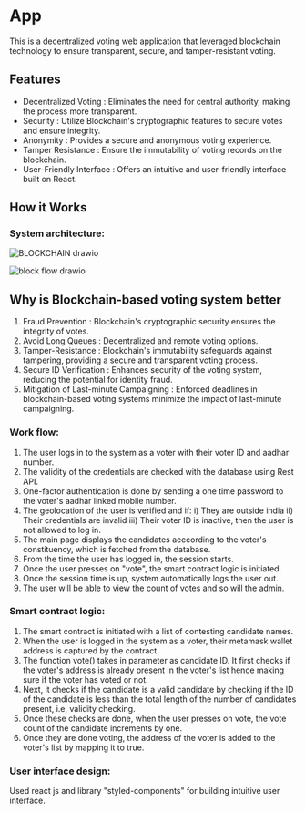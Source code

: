 # App

This is a decentralized voting web application that leveraged blockchain technology to ensure transparent, secure, and tamper-resistant voting. 

## Features
- Decentralized Voting : Eliminates the need for central authority, making the process more transparent.
- Security : Utilize Blockchain's cryptographic features to secure votes and ensure integrity.
- Anonymity : Provides a secure and anonymous voting experience.
- Tamper Resistance : Ensure the immutability of voting records on the blockchain.
- User-Friendly Interface : Offers an intuitive and user-friendly interface built on React.

## How it Works
### System architecture:

![BLOCKCHAIN drawio](https://github.com/smruthi49/HackHers/assets/98334746/6d0cb6ca-7e44-4189-81ae-67bc0635212f)

![block flow drawio](https://github.com/smruthi49/HackHers/assets/98334746/fb4d95c9-2ad7-41fd-a8c1-48fe17488303)

## Why is Blockchain-based voting system better
1. Fraud Prevention : Blockchain's cryptographic security ensures the integrity of votes.
2. Avoid Long Queues : Decentralized and remote voting options.
3. Tamper-Resistance : Blockchain's immutability safeguards against tampering, providing a secure and transparent voting process.
4. Secure ID Verification : Enhances security of the voting system, reducing the potential for identity fraud.
5. Mitigation of Last-minute Campaigning : Enforced deadlines in blockchain-based voting systems minimize the impact of last-minute campaigning. 

### Work flow:

1. The user logs in to the system as a voter with their voter ID and aadhar number.
2. The validity of the credentials are checked with the database using Rest API.
3. One-factor authentication is done by sending a one time password to the voter's aadhar linked mobile number.
4. The geolocation of the user is verified and if:
   i) They are outside india
   ii) Their credentials are invalid
   iii) Their voter ID is inactive,
   then the user is not allowed to log in.
5. The main page displays the candidates acccording to the voter's constituency, which is fetched from the database.
6. From the time the user has logged in, the session starts. 
7. Once the user presses on "vote", the smart contract logic is initiated.
8. Once the session time is up, system automatically logs the user out. 
9. The user will be able to view the count of votes and so will the admin.

### Smart contract logic:

1. The smart contract is initiated with a list of contesting candidate names.
2. When the user is logged in the system as a voter, their metamask wallet address is captured by the contract.
3. The function vote() takes in parameter as candidate ID. It first checks if the voter's address is already present in the voter's list hence making sure if the voter has voted or not.
4. Next, it checks if the candidate is a valid candidate by checking if the ID of the candidate is less than the total length of the number of candidates present, i.e, validity checking.
5. Once these checks are done, when the user presses on vote, the vote count of the candidate increments by one.
6. Once they are done voting, the address of the voter is added to the voter's list by mapping it to true.

### User interface design:

Used react js and library "styled-components" for building intuitive user interface.
